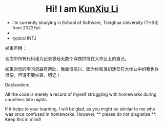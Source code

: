 <h1 align="center">Hi! I am  <a href="https://github.com/likx22">KunXiu Li</a> </h1>

- I’m currently studying in School of Software, Tsinghua University (THSS)  from 2022Fall
-
- typical INTJ

郑重声明：

仓库中所有代码谨为记录曾经无数个深夜拼搏在大作业上的自己。

如果对您的学习思路有帮助，我会很高兴，因为你和当初迷茫在大作业中的我也许很像，但请不要抄袭，切记！

Declaration:

All the code is merely a record of myself struggling with homeworks during countless late nights.

If it helps to your learning, I will be glad, as you might be similar to me who was once confused in homeworks. However, ** please do not plagiarize **. Keep this in mind!


